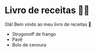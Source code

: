  # Livro de receitas :man_cook:

Olá! Bem vindo ao meu livro de receitas :cookie:

- Strogonoff de frango
- Pavê
- Bolo de cenoura


